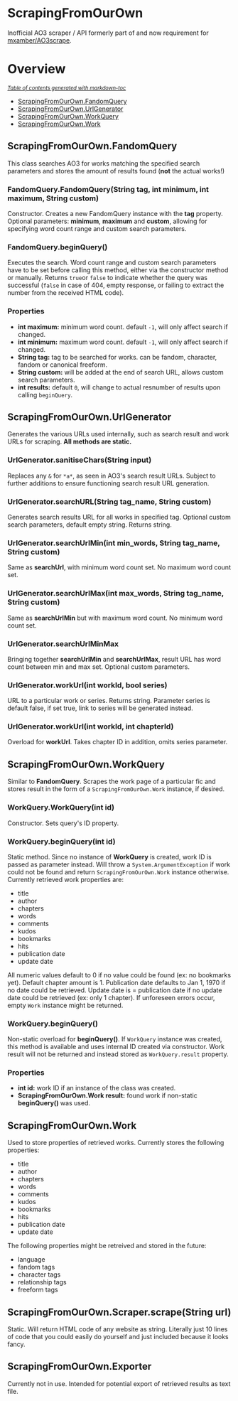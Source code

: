 # ScrapingFromOurOwn
Inofficial AO3 scraper / API formerly part of and now requirement for [mxamber/AO3scrape](https://github.com/mxamber/AO3scrape).

# Overview

<small><i><a href='http://ecotrust-canada.github.io/markdown-toc/'>Table of contents generated with markdown-toc</a></i></small>

  * [ScrapingFromOurOwn.FandomQuery](#scrapingfromourownfandomquery)
  * [ScrapingFromOurOwn.UrlGenerator](#scrapingfromourownurlgenerator)
  * [ScrapingFromOurOwn.WorkQuery](#scrapingfromourownworkquery)
  * [ScrapingFromOurOwn.Work](#scrapingfromourownwork)


## ScrapingFromOurOwn.FandomQuery

This class searches AO3 for works matching the specified search parameters and stores the amount of results found (**not** the actual works!)

### FandomQuery.FandomQuery(String tag, int minimum, int maximum, String custom)

Constructor. Creates a new FandomQuery instance with the **tag** property. Optional parameters: **minimum**, **maximum** and **custom**, allowing for specifying word count range and custom search parameters.

### FandomQuery.beginQuery()

Executes the search. Word count range and custom search parameters have to be set before calling this method, either via the constructor method or manually. Returns `true`or `false` to indicate whether the query was successful (`false` in case of 404, empty response, or failing to extract the number from the received HTML code).

### Properties

* **int maximum:** minimum word count. default `-1`, will only affect search if changed.
* **int minimum:** maximum word count. default `-1`, will only affect search if changed.
* **String tag:** tag to be searched for works. can be fandom, character, fandom or canonical freeform.
* **String custom:** will be added at the end of search URL, allows custom search parameters.
* **int results:** default `0`, will change to actual resnumber of results upon calling `beginQuery`.

## ScrapingFromOurOwn.UrlGenerator

Generates the various URLs used internally, such as search result and work URLs for scraping. **All methods are static.**

### UrlGenerator.sanitiseChars(String input)

Replaces any `&` for `*a*`, as seen in AO3's search result URLs. Subject to further additions to ensure functioning search result URL generation.

### UrlGenerator.searchURL(String tag_name, String custom)

Generates search results URL for all works in specified tag. Optional custom search parameters, default empty string. Returns string.

### UrlGenerator.searchUrlMin(int min_words, String tag_name, String custom)

Same as **searchUrl**, with minimum word count set. No maximum word count set.

### UrlGenerator.searchUrlMax(int max_words, String tag_name, String custom)

Same as **searchUrlMin** but with maximum word count. No minimum word count set.

### UrlGenerator.searchUrlMinMax

Bringing together **searchUrlMin** and **searchUrlMax**, result URL has word count between min and max set. Optional custom parameters.

### UrlGenerator.workUrl(int workId, bool series)

URL to a particular work or series. Returns string. Parameter series is default false, if set true, link to series will be generated instead.

### UrlGenerator.workUrl(int workId, int chapterId)

Overload for **workUrl**. Takes chapter ID in addition, omits series parameter.

## ScrapingFromOurOwn.WorkQuery

Similar to **FandomQuery**. Scrapes the work page of a particular fic and stores result in the form of a `ScrapingFromOurOwn.Work` instance, if desired.

### WorkQuery.WorkQuery(int id)

Constructor. Sets query's ID property.

### WorkQuery.beginQuery(int id)

Static method. Since no instance of **WorkQuery** is created, work ID is passed as parameter instead. Will throw a `System.ArgumentException` if work could not be found and return `ScrapingFromOurOwn.Work` instance otherwise. Currently retrieved work properties are:

* title
* author
* chapters
* words
* comments
* kudos
* bookmarks
* hits
* publication date
* update date

All numeric values default to 0 if no value could be found (ex: no bookmarks yet). Default chapter amount is 1. Publication date defaults to Jan 1, 1970 if no date could be retrieved. Update date is = publication date if no update date could be retrieved (ex: only 1 chapter). If unforeseen errors occur, empty `Work` instance might be returned.

### WorkQuery.beginQuery()

Non-static overload for **beginQuery()**. If `WorkQuery` instance was created, this method is available and uses internal ID created via constructor. Work result will not be returned and instead stored as `WorkQuery.result` property.

### Properties

* **int id:** work ID if an instance of the class was created.
* **ScrapingFromOurOwn.Work result:** found work if non-static **beginQuery()** was used.

## ScrapingFromOurOwn.Work

Used to store properties of retrieved works. Currently stores the following properties:

* title
* author
* chapters
* words
* comments
* kudos
* bookmarks
* hits
* publication date
* update date

The following properties might be retreived and stored in the future:

* language
* fandom tags
* character tags
* relationship tags
* freeform tags
## ScrapingFromOurOwn.Scraper.scrape(String url)

Static. Will return HTML code of any website as string. Literally just 10 lines of code that you could easily do yourself and just included because it looks fancy.

## ScrapingFromOurOwn.Exporter

Currently not in use. Intended for potential export of retrieved results as text file.
